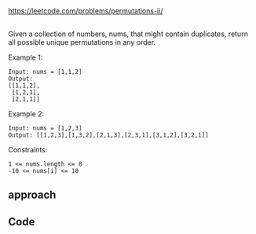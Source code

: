 
##

https://leetcode.com/problems/permutations-ii/

##



Given a collection of numbers, nums, that might contain duplicates, return all possible unique permutations in any order.

 

Example 1:
```
Input: nums = [1,1,2]
Output:
[[1,1,2],
 [1,2,1],
 [2,1,1]]
```
Example 2:
```
Input: nums = [1,2,3]
Output: [[1,2,3],[1,3,2],[2,1,3],[2,3,1],[3,1,2],[3,2,1]]
 ```

Constraints:
```
1 <= nums.length <= 8
-10 <= nums[i] <= 10
```

## approach

## Code


